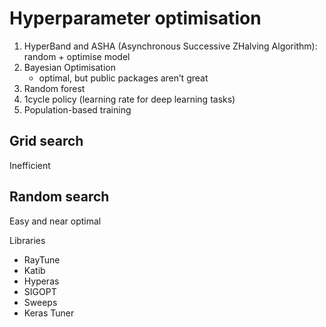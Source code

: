 # Hyperparameter optimisation

1. HyperBand and ASHA (Asynchronous Successive ZHalving Algorithm): random + optimise model
2. Bayesian Optimisation
    - optimal, but public packages aren’t great
3. Random forest
4. 1cycle policy (learning rate for deep learning tasks)
5. Population-based training

## Grid search

Inefficient

## Random search

Easy and near optimal

Libraries

- RayTune
- Katib
- Hyperas
- SIGOPT
- Sweeps
- Keras Tuner
